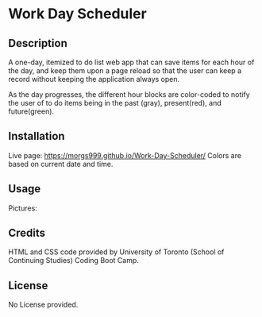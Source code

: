 # Work Day Scheduler

## Description
A one-day, itemized to do list web app that can save items for each hour of the day, and keep them upon a page reload so that the user can keep a record without keeping the application always open.

As the day progresses, the different hour blocks are color-coded to notify the user of to do items being in the past (gray), present(red), and future(green).

## Installation
Live page: https://morgs999.github.io/Work-Day-Scheduler/
Colors are based on current date and time.

## Usage
Pictures:

## Credits
HTML and CSS code provided by University of Toronto (School of Continuing Studies) Coding Boot Camp.

## License
No License provided.
